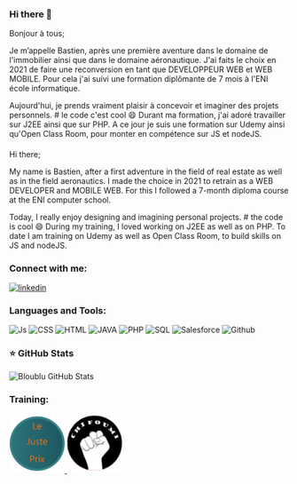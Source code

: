 ### Hi there 👋

Bonjour à tous; 

Je m’appelle Bastien, après une première aventure dans le domaine de l'immobilier ainsi que dans le domaine
aéronautique. J'ai faits le choix en 2021 de faire une reconversion en tant que DEVELOPPEUR WEB et WEB MOBILE.
Pour cela j'ai suivi une formation diplômante de 7 mois à l'ENI école informatique.

Aujourd'hui, je prends vraiment plaisir à concevoir et imaginer des projets personnels. # le code c'est cool 😄
Durant ma formation, j'ai adoré travailler sur J2EE ainsi que sur PHP. A ce jour je suis une formation sur Udemy ainsi qu'Open Class Room, pour monter en compétence sur JS et nodeJS.

####

Hi there;

My name is Bastien, after a first adventure in the field of real estate as well as in the field
aeronautics. I made the choice in 2021 to retrain as a WEB DEVELOPER and MOBILE WEB.
For this I followed a 7-month diploma course at the ENI computer school.

Today, I really enjoy designing and imagining personal projects. # the code is cool 😄
During my training, I loved working on J2EE as well as on PHP. To date I am training on Udemy as well as Open Class Room, to build skills on JS and nodeJS.

<!--
**Bloublu/Bloublu** is a ✨ _special_ ✨ repository because its `README.md` (this file) appears on your GitHub profile.

Here are some ideas to get you started:

- 🔭 I’m currently working on ...
- 🌱 I’m currently learning ...
- 👯 I’m looking to collaborate on ...
- 🤔 I’m looking for help with ...
- 💬 Ask me about ...
- 📫 How to reach me: ...
- 😄 Pronouns: ...
- ⚡ Fun fact: ...
-->

### Connect with me:
   <a href= "https://www.linkedin.com/in/bastien-bénariac" target="_blank"> 
      <img width="60"
         alt="linkedin"
         src="https://cdn.jsdelivr.net/gh/devicons/devicon/icons/linkedin/linkedin-original.svg"/>
   </a>
   

### Languages and Tools:
<div>
   <img alt="Js" width="40px" src="https://cdn.jsdelivr.net/gh/devicons/devicon/icons/javascript/javascript-original.svg"/>

   <img alt="CSS" width="40px" src="https://cdn.jsdelivr.net/gh/devicons/devicon/icons/css3/css3-original-wordmark.svg"/>

   <img alt="HTML" width="40px" src="https://cdn.jsdelivr.net/gh/devicons/devicon/icons/html5/html5-original-wordmark.svg"/>

   <img alt="JAVA" width="40px"  src="https://cdn.jsdelivr.net/gh/devicons/devicon/icons/java/java-original.svg"/>

   <img alt="PHP" width="40px" src="https://cdn.jsdelivr.net/gh/devicons/devicon/icons/php/php-original.svg"/>

   <img alt="SQL" width="40px" src="https://cdn.jsdelivr.net/gh/devicons/devicon/icons/microsoftsqlserver/microsoftsqlserver-plain-wordmark.svg"/>

   <img alt="Salesforce" width="40px" src="https://cdn.jsdelivr.net/gh/devicons/devicon/icons/salesforce/salesforce-original.svg"/>

   <img alt="Github" width="40px" src="https://cdn.jsdelivr.net/gh/devicons/devicon/icons/github/github-original.svg"/>
</div>



### ⭐ GitHub Stats

![Bloublu GitHub Stats](https://github-readme-stats.vercel.app/api?username=Bloublu&show_icons=true&theme=dark)


### Training:
   <a href= "https://www.bloublu.fr/lejusteprix/" target="_blank"> 
      <img width="100"
         alt="LeJustePrix"
         src="./images/justPrix.png"/>
   </a>
   <a href= "https://www.bloublu.fr/chifoumi/" target="_blank"> 
      <img width="100"
         alt="Chifoumi"
         src="./images/chifoumi.png"/>
   </a>